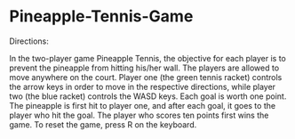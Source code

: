 # Pineapple-Tennis-Game
Directions:

In the two-player game Pineapple Tennis, the objective for each player
is to prevent the pineapple from hitting his/her wall.
The players are allowed to move anywhere on the court.
Player one (the green tennis racket) controls the arrow keys in order
to move in the respective directions, while player two (the blue racket)
controls the WASD keys. Each goal is worth one point. The pineapple is
first hit to player one, and after each goal, it goes to the player who
hit the goal. The player who scores ten points first wins the game.
To reset the game, press R on the keyboard.
